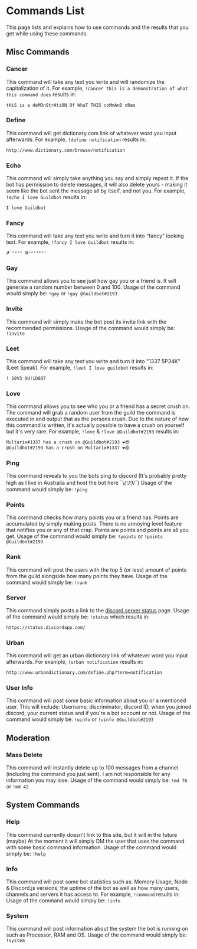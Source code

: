 # Commands List
This page lists and explains how to use commands and the results that you get while using these commands.

## Misc Commands

### Cancer
This command will take any text you write and will randomize the capitalization of it.
For example, `!cancer this is a demonstration of what this command does` results in:
```md
tHiS is a deMOnStrAtiON Of WhaT THIS coMmAnD dOes
```

### Define
This command will get dictionary.com link of whatever word you input afterwards.
For example, `!define notification` results in:
```md
http://www.dictionary.com/browse/notification
```

### Echo
This command will simply take anything you say and simply repeat it. If the bot has permission to delete messages, it will also delete yours - making it seem like the bot sent the message all by itself, and not you.
For example, `!echo I love Guildbot` results in:
```md
I love Guildbot
```

### Fancy
This command will take any text you write and turn it into "fancy" looking text.
For example, `!fancy I love Guildbot` results in:
```md
𝓘 ˡᵒᵛᵉ 𝓖ᵘᶤˡᵈᵇᵒᵗ
```

### Gay
This command allows you to see just how gay you or a friend is. It will generate a random number between 0 and 100.
Usage of the command would simply be: `!gay` or `!gay @Guildbot#2193`

### Invite
This command will simply make the bot post its invite link with the recommended permissions.
Usage of the command would simply be: `!invite`

### Leet
This command will take any text you write and turn it into "1337 5P34K" (Leet Speak).
For example, `!leet I love guildbot` results in:
```md
! 10V3 9U!1D807
```

### Love
This command allows you to see who you or a friend has a secret crush on.
The command will grab a random user from the guild the command is executed in and output that as the persons crush.
Due to the nature of how this command is written, it's actually possible to have a crush on yourself but it's very rare.
For example, `!love` & `!love @Guildbot#2193` results in:
```md
Multarix#1337 has a crush on @Guildbot#2193 ❤😍
@Guildbot#2193 has a crush on Multarix#1337 ❤😍
```

### Ping
This command reveals to you the bots ping to discord
(It's probably pretty high as I live in Australia and host the bot here ¯\\_(ツ)_/¯)
Usage of the command would simply be: `!ping`

### Points
This command checks how many points you or a friend has. Points are accumulated by simply making posts. There is no annoying level feature that notifies you or any of that crap. Points are points and points are all you get.
Usage of the command would simply be: `!points` or `!points @Guildbot#2193`

### Rank
This command will post the users with the top 5 (or less) amount of points from the guild alongside how many points they have.
Usage of the command would simply be: `!rank`

### Server
This command simply posts a link to the [discord server status](https://status.discordapp.com/) page.
Usage of the command would simply be: `!status` which results in:
```md
https://status.discordapp.com/
```

### Urban
This command will get an urban dictionary link of whatever word you input afterwards.
For example, `!urban notification` results in:
```md
http://www.urbandictionary.com/define.php?term=notification
```

### User Info
This command will post some basic information about you or a mentioned user.
This will include: Username, discriminator, discord ID, when you joined discord, your current status and if you're a bot account or not.
Usage of the command would simply be: `!uinfo` or `!uinfo @Guildbot#2193`

## Moderation

### Mass Delete
This command will instantly delete up to 100 messages from a channel (including the command you just sent).
I am not responsible for any information you may lose.
Usage of the command would simply be: `!md 76` or `!md 42`

## System Commands

### Help
This command currently doesn't link to this site, but it will in the future (maybe)
At the moment it will simply DM the user that uses the command with some basic command information.
Usage of the command would simply be: `!help`

### Info
This command will post some bot statistics such as:
Memory Usage, Node & Discord.js versions, the uptime of the bot as well as how many users, channels and servers it has access to.
For example, `!command` results in:
Usage of the command would simply be: `!info`

### System
This command will post information about the system the bot is running on such as Processor, RAM and OS.
Usage of the command would simply be: `!system`
